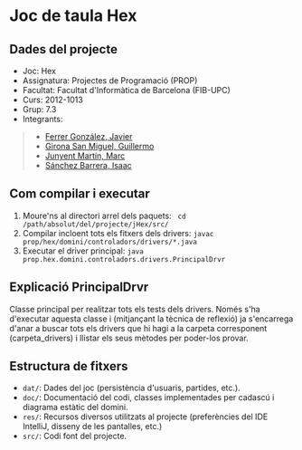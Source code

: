 Joc de taula Hex
========

Dades del projecte
--------

* Joc:			Hex
* Assignatura:	Projectes de Programació (PROP)
* Facultat: 	Facultat d'Informàtica de Barcelona (FIB-UPC)
* Curs:			2012-1013
* Grup: 		7.3
* Integrants:
> * [Ferrer González, Javier](mailto:javier.ferrer.gonzalez@est.fib.upc.edu)
> * [Girona San Miguel, Guillermo](mailto:guillermo.girona@est.fib.upc.edu)
> * [Junyent Martín, Marc](mailto:marc.junyent@est.fib.upc.edu)
> * [Sánchez Barrera, Isaac](mailto:isaac.sanchez.barrera@est.fib.upc.edu)


Com compilar i executar
--------

1. Moure'ns al directori arrel dels paquets:
`` cd /path/absolut/del/projecte/jHex/src/``
2. Compilar incloent tots els fitxers dels drivers:
``javac prop/hex/domini/controladors/drivers/*.java``
3. Executar el driver principal: 
``java prop.hex.domini.controladors.drivers.PrincipalDrvr``

Explicació PrincipalDrvr
--------

Classe principal per realitzar tots els tests dels drivers.
Només s'ha d'executar aquesta classe i (mitjançant la tècnica de reflexió) ja s'encarrega d'anar a buscar tots els
drivers que hi hagi a la carpeta corresponent (carpeta_drivers) i llistar els seus mètodes per poder-los provar.

Estructura de fitxers
--------

* ``dat/``:		Dades del joc (persistència d'usuaris, partides, etc.).
* ``doc/``:		Documentació del codi, classes implementades per cadascú i diagrama estàtic del domini.
* ``res/``:		Recursos diversos utilitzats al projecte (preferències del IDE IntelliJ, disseny de les pantalles, etc.)
* ``src/``:		Codi font del projecte.
